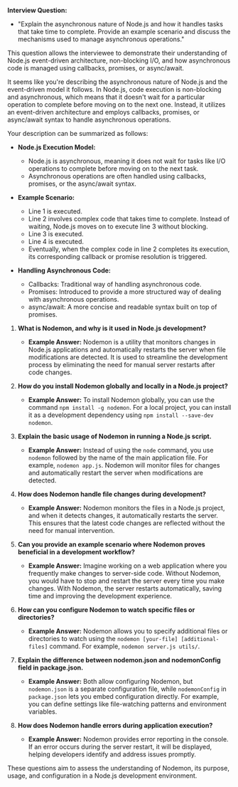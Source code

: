 **Interview Question:**
- "Explain the asynchronous nature of Node.js and how it handles tasks that take time to complete. Provide an example scenario and discuss the mechanisms used to manage asynchronous operations."

This question allows the interviewee to demonstrate their understanding of Node.js event-driven architecture, non-blocking I/O, and how asynchronous code is managed using callbacks, promises, or async/await.

It seems like you're describing the asynchronous nature of Node.js and the event-driven model it follows. In Node.js, code execution is non-blocking and asynchronous, which means that it doesn't wait for a particular operation to complete before moving on to the next one. Instead, it utilizes an event-driven architecture and employs callbacks, promises, or async/await syntax to handle asynchronous operations.

Your description can be summarized as follows:

- **Node.js Execution Model:**
  - Node.js is asynchronous, meaning it does not wait for tasks like I/O operations to complete before moving on to the next task.
  - Asynchronous operations are often handled using callbacks, promises, or the async/await syntax.

- **Example Scenario:**
  - Line 1 is executed.
  - Line 2 involves complex code that takes time to complete. Instead of waiting, Node.js moves on to execute line 3 without blocking.
  - Line 3 is executed.
  - Line 4 is executed.
  - Eventually, when the complex code in line 2 completes its execution, its corresponding callback or promise resolution is triggered.

- **Handling Asynchronous Code:**
  - Callbacks: Traditional way of handling asynchronous code.
  - Promises: Introduced to provide a more structured way of dealing with asynchronous operations.
  - async/await: A more concise and readable syntax built on top of promises.

1. **What is Nodemon, and why is it used in Node.js development?**
   - **Example Answer:** Nodemon is a utility that monitors changes in Node.js applications and automatically restarts the server when file modifications are detected. It is used to streamline the development process by eliminating the need for manual server restarts after code changes.

2. **How do you install Nodemon globally and locally in a Node.js project?**
   - **Example Answer:** To install Nodemon globally, you can use the command `npm install -g nodemon`. For a local project, you can install it as a development dependency using `npm install --save-dev nodemon`.

3. **Explain the basic usage of Nodemon in running a Node.js script.**
   - **Example Answer:** Instead of using the `node` command, you use `nodemon` followed by the name of the main application file. For example, `nodemon app.js`. Nodemon will monitor files for changes and automatically restart the server when modifications are detected.

4. **How does Nodemon handle file changes during development?**
   - **Example Answer:** Nodemon monitors the files in a Node.js project, and when it detects changes, it automatically restarts the server. This ensures that the latest code changes are reflected without the need for manual intervention.

5. **Can you provide an example scenario where Nodemon proves beneficial in a development workflow?**
   - **Example Answer:** Imagine working on a web application where you frequently make changes to server-side code. Without Nodemon, you would have to stop and restart the server every time you make changes. With Nodemon, the server restarts automatically, saving time and improving the development experience.

6. **How can you configure Nodemon to watch specific files or directories?**
   - **Example Answer:** Nodemon allows you to specify additional files or directories to watch using the `nodemon [your-file] [additional-files]` command. For example, `nodemon server.js utils/`.

7. **Explain the difference between nodemon.json and nodemonConfig field in package.json.**
   - **Example Answer:** Both allow configuring Nodemon, but `nodemon.json` is a separate configuration file, while `nodemonConfig` in `package.json` lets you embed configuration directly. For example, you can define settings like file-watching patterns and environment variables.

8. **How does Nodemon handle errors during application execution?**
   - **Example Answer:** Nodemon provides error reporting in the console. If an error occurs during the server restart, it will be displayed, helping developers identify and address issues promptly.

These questions aim to assess the understanding of Nodemon, its purpose, usage, and configuration in a Node.js development environment.
